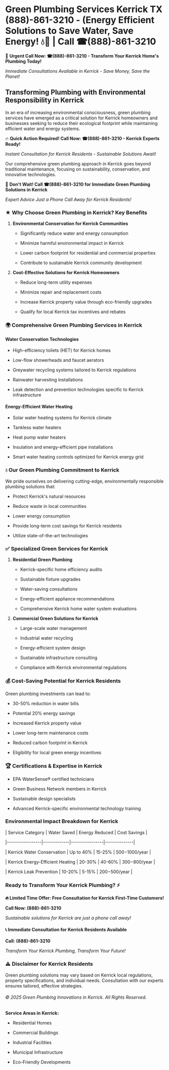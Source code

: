 # Green Plumbing Services Kerrick TX (888)-861-3210 - (Energy Efficient Solutions to Save Water, Save Energy! 💧🌿 | Call ☎(888)-861-3210

🚨 **Urgent Call Now: ☎(888)-861-3210 - Transform Your Kerrick Home's Plumbing Today!**
*Immediate Consultations Available in Kerrick - Save Money, Save the Planet!*

## Transforming Plumbing with Environmental Responsibility in Kerrick

In an era of increasing environmental consciousness, green plumbing services have emerged as a critical solution for Kerrick homeowners and businesses seeking to reduce their ecological footprint while maintaining efficient water and energy systems. 

🔥 **Quick Action Required! Call Now: ☎(888)-861-3210 - Kerrick Experts Ready!**
*Instant Consultation for Kerrick Residents - Sustainable Solutions Await!*

Our comprehensive green plumbing approach in Kerrick goes beyond traditional maintenance, focusing on sustainability, conservation, and innovative technologies.

🚨 **Don't Wait! Call ☎(888)-861-3210 for Immediate Green Plumbing Solutions in Kerrick**
*Expert Advice Just a Phone Call Away for Kerrick Residents!*

### ★ Why Choose Green Plumbing in Kerrick? Key Benefits

1. **Environmental Conservation for Kerrick Communities** 
   - Significantly reduce water and energy consumption
   - Minimize harmful environmental impact in Kerrick
   - Lower carbon footprint for residential and commercial properties
   - Contribute to sustainable Kerrick community development

2. **Cost-Effective Solutions for Kerrick Homeowners** 
   - Reduce long-term utility expenses
   - Minimize repair and replacement costs
   - Increase Kerrick property value through eco-friendly upgrades
   - Qualify for local Kerrick tax incentives and rebates

### 🌍 Comprehensive Green Plumbing Services in Kerrick

#### Water Conservation Technologies
- High-efficiency toilets (HET) for Kerrick homes
- Low-flow showerheads and faucet aerators
- Greywater recycling systems tailored to Kerrick regulations
- Rainwater harvesting installations
- Leak detection and prevention technologies specific to Kerrick infrastructure

#### Energy-Efficient Water Heating
- Solar water heating systems for Kerrick climate
- Tankless water heaters
- Heat pump water heaters
- Insulation and energy-efficient pipe installations
- Smart water heating controls optimized for Kerrick energy grid

### 💧 Our Green Plumbing Commitment to Kerrick

We pride ourselves on delivering cutting-edge, environmentally responsible plumbing solutions that:
- Protect Kerrick's natural resources
- Reduce waste in local communities
- Lower energy consumption
- Provide long-term cost savings for Kerrick residents
- Utilize state-of-the-art technologies

### ✅ Specialized Green Services for Kerrick

1. **Residential Green Plumbing**
   - Kerrick-specific home efficiency audits
   - Sustainable fixture upgrades
   - Water-saving consultations
   - Energy-efficient appliance recommendations
   - Comprehensive Kerrick home water system evaluations

2. **Commercial Green Solutions for Kerrick**
   - Large-scale water management
   - Industrial water recycling
   - Energy-efficient system design
   - Sustainable infrastructure consulting
   - Compliance with Kerrick environmental regulations

### 💰 Cost-Saving Potential for Kerrick Residents

Green plumbing investments can lead to:
- 30-50% reduction in water bills
- Potential 20% energy savings
- Increased Kerrick property value
- Lower long-term maintenance costs
- Reduced carbon footprint in Kerrick
- Eligibility for local green energy incentives

### 🏆 Certifications & Expertise in Kerrick

- EPA WaterSense® certified technicians
- Green Business Network members in Kerrick
- Sustainable design specialists
- Advanced Kerrick-specific environmental technology training

### Environmental Impact Breakdown for Kerrick

| Service Category | Water Saved | Energy Reduced | Cost Savings |
|-----------------|-------------|----------------|--------------|
| Kerrick Water Conservation | Up to 40% | 15-25% | $500-$1000/year |
| Kerrick Energy-Efficient Heating | 20-30% | 40-60% | $300-$800/year |
| Kerrick Leak Prevention | 10-20% | 5-15% | $200-$500/year |

### Ready to Transform Your Kerrick Plumbing? ⚡

**🔥 Limited Time Offer: Free Consultation for Kerrick First-Time Customers!**

**Call Now: (888)-861-3210**
*Sustainable solutions for Kerrick are just a phone call away!*

#### 📞 Immediate Consultation for Kerrick Residents Available

**Call: (888)-861-3210**
*Transform Your Kerrick Plumbing, Transform Your Future!*

### ⚠️ Disclaimer for Kerrick Residents

Green plumbing solutions may vary based on Kerrick local regulations, property specifications, and individual needs. Consultation with our experts ensures tailored, effective strategies.

###### © 2025 Green Plumbing Innovations in Kerrick. All Rights Reserved.

**Service Areas in Kerrick:** 
- Residential Homes
- Commercial Buildings
- Industrial Facilities
- Municipal Infrastructure
- Eco-Friendly Developments